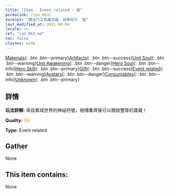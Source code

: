 ```yaml
---
title: "Item - Event related - 經"
permalink: /con_863/
excerpt: "魔法门之英雄无敌：战争纪元  經"
last_modified_at: 2021-08-04
locale: cn
ref: "con_863.md"
toc: false
classes: wide
---
```

 [Materials](/ItemsCN/){: .btn .btn--primary}[Artifacts](/ItemsCN/Artifacts/){: .btn .btn--success}[Unit Soul](/ItemsCN/UnitSoul/){: .btn .btn--warning}[Unit Awakening](/ItemsCN/UnitAwakening/){: .btn .btn--danger}[Hero Soul](/ItemsCN/HeroSoul/){: .btn .btn--info}[Hero Skill](/ItemsCN/HeroSkill/){: .btn .btn--primary}[Gift](/ItemsCN/Gift/){: .btn .btn--success}[Event related](/ItemsCN/Events/){: .btn .btn--warning}[Avatars](/ItemsCN/Avatars/){: .btn .btn--danger}[Consumables](/ItemsCN/Consumables/){: .btn .btn--info}[Unknown](/ItemsCN/Unknown/){: .btn .btn--primary}

## 詳情
 **玩法詳解:** 來自異域世界的神祕符號，相傳集齊後可以開啟豐厚的寶藏！

 **Quality:** <span style="color: #FF8C00">OK</span>

 **Type:** Event related

## Gather

  None

## This item contains:

  None

